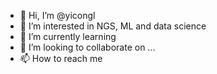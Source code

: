 - 👋 Hi, I’m @yicongl
- 👀 I’m interested in NGS, ML and data science 
- 🌱 I’m currently learning 
- 💞️ I’m looking to collaborate on ...
- 📫 How to reach me 

<!---
yicongl/yicongl is a ✨ special ✨ repository because its `README.md` (this file) appears on your GitHub profile.
You can click the Preview link to take a look at your changes.
--->
